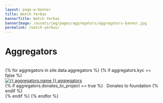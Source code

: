 ```yaml
---
layout: page-w-banner
title: Watch Yerbas
bannerTitle: Watch Yerbas
bannerImage: /assets/img/pages/aggregators/aggregators-banner.jpg
permalink: /watch-yerbas/
---
```


<div class="page-content">
  <div class="wrapper mt-8 mb-32 m-auto">
    <h1><b>Aggregators</b></h1><br>
    <div class="flex flex-wrap">
      {% for aggregators in site.data.aggregators %}
            {% if aggregators.kyc == false %}
                <div class="mb-6 px-2 sm:w-1/2 md:w-1/4 text-center">
                  <div class="bg-white max-w-sm rounded overflow-hidden shadow-md hover:by-grey">
                    <a class="block px-6 py-8" href="{{ aggregators.url }}" target="_blank"><img src="{{ aggregators.logo }}" alt="{{ aggregators.name }} aggregators"/></a>
                  </div>
                  {% if aggregators.donates_to_project == true %}
                    <span><i class="zmdi zmdi-balance"></i> &nbsp; Donates to foundation</span>
                  {% endif %}
                </div>
            {% endif %}
      {% endfor %}
    </div>
  </div>
</div>
